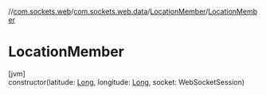 //[com.sockets.web](../../../index.md)/[com.sockets.web.data](../index.md)/[LocationMember](index.md)/[LocationMember](-location-member.md)

# LocationMember

[jvm]\
constructor(latitude: [Long](https://kotlinlang.org/api/latest/jvm/stdlib/kotlin/-long/index.html), longitude: [Long](https://kotlinlang.org/api/latest/jvm/stdlib/kotlin/-long/index.html), socket: WebSocketSession)
